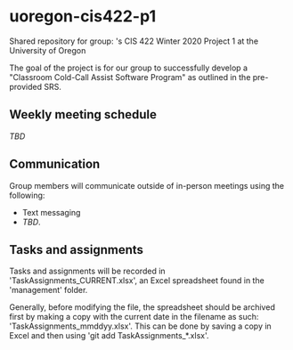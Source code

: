 # uoregon-cis422-p1

Shared repository for group: <group-name>'s CIS 422 Winter 2020 Project 1 at the University of Oregon

The goal of the project is for our group to successfully develop a "Classroom Cold-Call Assist Software Program" as outlined in the pre-provided SRS.

## Weekly meeting schedule

*TBD*

## Communication

Group members will communicate outside of in-person meetings using the following:
  - Text messaging
  - *TBD*.

## Tasks and assignments

Tasks and assignments will be recorded in 'TaskAssignments_CURRENT.xlsx', an Excel spreadsheet found in the 'management' folder.

Generally, before modifying the file, the spreadsheet should be archived first by making a copy with the current date in the filename as such: 'TaskAssignments_mmddyy.xlsx'. This can be done by saving a copy in Excel and then using 'git add TaskAssignments_\*.xlsx'.

